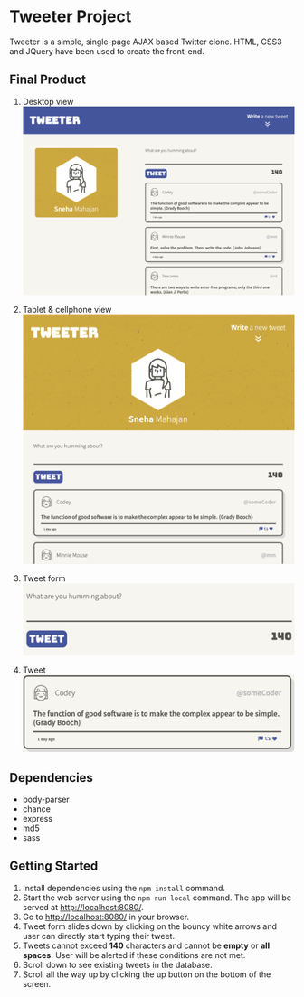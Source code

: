 # Tweeter Project

Tweeter is a simple, single-page AJAX based Twitter clone. HTML, CSS3 and JQuery have been used to create the front-end.

## Final Product

1. Desktop view
!["Desktop view"](./docs/images/Desktop-view.png)

2. Tablet & cellphone view
!["Tablet view"](./docs/images/Tablet-view.png)

3. Tweet form
!["Tweet form"](./docs/images/Tweet-entry-form.png)

4. Tweet
!["Tweet"](./docs/images/Tweet-container.png)


## Dependencies

- body-parser
- chance
- express
- md5
- sass

## Getting Started

1. Install dependencies using the `npm install` command.
2. Start the web server using the `npm run local` command. The app will be served at <http://localhost:8080/>.
3. Go to <http://localhost:8080/> in your browser.
4. Tweet form slides down by clicking on the bouncy white arrows and user can directly start typing their tweet.
5. Tweets cannot exceed **140** characters and cannot be **empty** or **all spaces**. User will be alerted if these conditions are not met.
6. Scroll down to see existing tweets in the database. 
7. Scroll all the way up by clicking the up button on the bottom of the screen.



